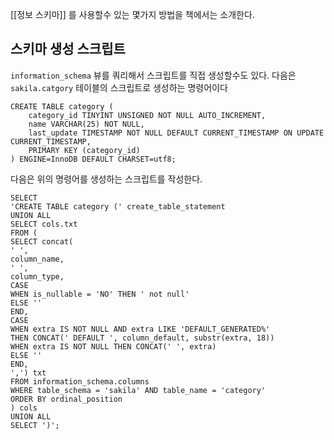 
[[정보 스키마]] 를 사용할수 있는 몇가지 방법을 책에서는 소개한다.

## 스키마 생성 스크립트

`information_schema` 뷰를 쿼리해서 스크립트를 직접 생성할수도 있다.
다음은 `sakila.catgory` 테이블의 스크립트로 생성하는 명령어이다

```mysql
CREATE TABLE category (
	category_id TINYINT UNSIGNED NOT NULL AUTO_INCREMENT,
	name VARCHAR(25) NOT NULL,
	last_update TIMESTAMP NOT NULL DEFAULT CURRENT_TIMESTAMP ON UPDATE CURRENT_TIMESTAMP,
	PRIMARY KEY (category_id)
) ENGINE=InnoDB DEFAULT CHARSET=utf8;
```

다음은 위의 명령어를 생성하는 스크립트를 작성한다.

```mysql
SELECT
'CREATE TABLE category (' create_table_statement
UNION ALL
SELECT cols.txt
FROM (
SELECT concat(
' ',
column_name,
' ',
column_type,
CASE
WHEN is_nullable = 'NO' THEN ' not null'
ELSE ''
END,
CASE
WHEN extra IS NOT NULL AND extra LIKE 'DEFAULT_GENERATED%'
THEN CONCAT(' DEFAULT ', column_default, substr(extra, 18))
WHEN extra IS NOT NULL THEN CONCAT(' ', extra)
ELSE ''
END,
',') txt
FROM information_schema.columns
WHERE table_schema = 'sakila' AND table_name = 'category'
ORDER BY ordinal_position
) cols
UNION ALL
SELECT ')';
```
